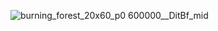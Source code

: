 ![burning_forest_20x60_p0 600000__DitBf_mid](https://github.com/user-attachments/assets/8c1e82c8-0ce0-421a-9853-5b8352c5312d)
